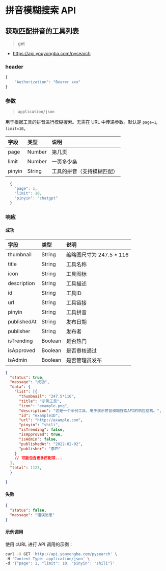 # 拼音模糊搜索 API

## 获取匹配拼音的工具列表

> get

- https://api.youyongba.com/pysearch

### header

```javascript
{
    "Authorization": "Bearer xxx"
}
```

### 参数
> `application/json`

用于根据工具的拼音进行模糊搜索。无需在 URL 中传递参数。默认是 `page=1`, `limit=10`。

| 字段   | 类型   | 说明                       |
| :----- | :----- | :------------------------- |
| page   | Number | 第几页                     |
| limit  | Number | 一页多少条                 |
| pinyin | String | 工具的拼音（支持模糊匹配） |

```javascript 
  {
    "page": 1,
    "limit": 10,
    "pinyin": "chatgpt"
  }
```

### 响应

#### 成功

| 字段        | 类型    | 说明                     |
| :---------- | :------ | :----------------------- |
| thumbnail   | String  | 缩略图尺寸为 247.5 * 116 |
| title       | String  | 工具名称                 |
| icon        | String  | 工具图标                 |
| description | String  | 工具描述                 |
| id          | String  | 工具ID                   |
| url         | String  | 工具链接                 |
| pinyin      | String  | 工具拼音                 |
| publishedAt | String  | 发布日期                 |
| publisher   | String  | 发布者                   |
| isTrending  | Boolean | 是否热门                 |
| isApproved  | Boolean | 是否审核通过             |
| isAdmin     | Boolean | 是否管理员发布           |

```json
{
  "status": true,
  "message": "成功",
  "data": {
    "list": [{
      "thumbnail": "247.5*116",
      "title": "示例工具",
      "icon": "example.png",
      "description": "这是一个示例工具，用于演示拼音模糊搜索API的响应结构。",
      "id": "exampleID",
      "url": "http://example.com",
      "pinyin": "shili",
      "isTrending": false,
      "isApproved": true,
      "isAdmin": false,
      "publishedAt": "2022-02-02",
      "publisher": "李四"
    }
    // 可能包含更多匹配项...
  ],
  "total": 1123,
  }
  
}
```

#### 失败

```json
{
  "status": false,
  "message": "错误消息"
}
```

#### 示例调用

使用 cURL 进行 API 调用的示例：

```bash
curl -X GET 'http://api.youyongba.com/pysearch' \
-H 'Content-Type: application/json' \
-d '{"page": 1, "limit": 10, "pinyin": "shili"}'
```